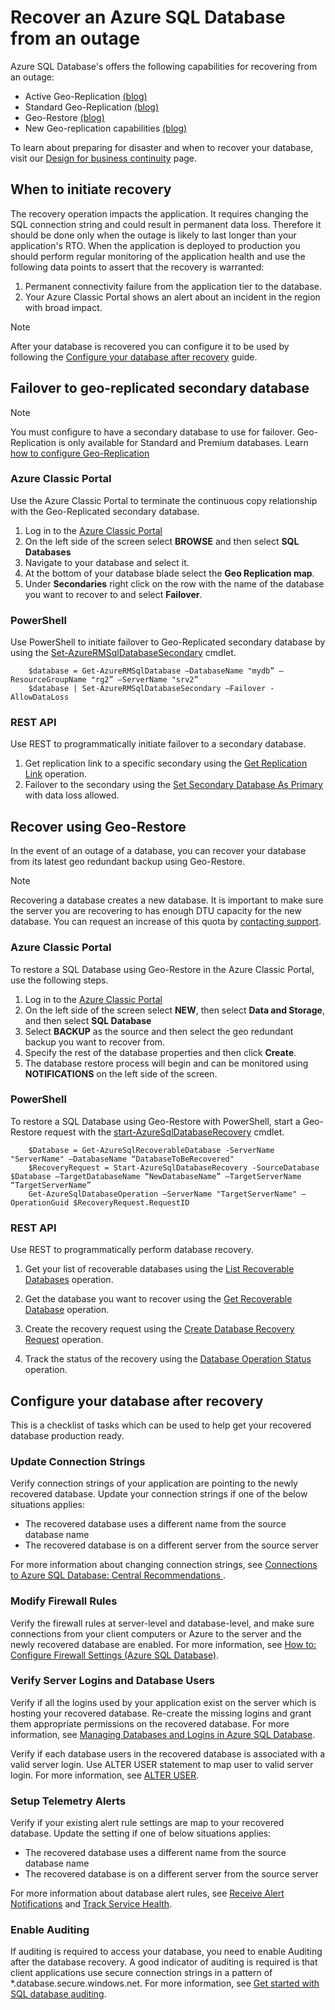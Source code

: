 <properties 
   pageTitle="SQL Database disaster recovery" 
   description="Learn how to recover a database from a regional datacenter outage or failure with the Azure SQL Database Active Geo-Replication, Standard Geo-Replication, and Geo-Restore capabilities." 
   services="sql-database" 
   documentationCenter="" 
   authors="elfisher" 
   manager="jeffreyg" 
   editor="monicar"/>

<tags
   ms.service="sql-database"
   ms.devlang="NA"
   ms.topic="article"
   ms.tgt_pltfrm="NA"
   ms.workload="data-management" 
   ms.date="11/09/2015"
   ms.author="elfish"/>

# Recover an Azure SQL Database from an outage
Azure SQL Database's offers the following capabilities for recovering from an outage:

* Active Geo-Replication [(blog)](http://azure.microsoft.com/blog/2014/07/12/spotlight-on-sql-database-active-geo-replication/)
* Standard Geo-Replication [(blog)](http://azure.microsoft.com/blog/2014/09/03/azure-sql-database-standard-geo-replication/)
* Geo-Restore [(blog)](http://azure.microsoft.com/blog/2014/09/13/azure-sql-database-geo-restore/)
* New Geo-replication capabilities [(blog)](https://azure.microsoft.com/blog/spotlight-on-new-capabilities-of-azure-sql-database-geo-replication/)

To learn about preparing for disaster and when to recover your database, visit our [Design for business continuity](sql-database-business-continuity-design.md) page. 

## When to initiate recovery
The recovery operation impacts the application. It requires changing the SQL connection string and could result in permanent data loss. Therefore it should be done only when the outage is likely to last longer than your application's RTO. When the application is deployed to production you should perform regular monitoring of the application health and use the following data points to assert that the recovery is warranted:

1. Permanent connectivity failure from the application tier to the database.
2. Your Azure Classic Portal shows an alert about an incident in the region with broad impact.

> [!NOTE]
> After your database is recovered you can configure it to be used by following the [Configure your database after recovery](#postrecovery.md) guide.
> 
> 
## Failover to geo-replicated secondary database
> [!NOTE]
> You must configure to have a secondary database to use for failover. Geo-Replication is only available for Standard and Premium databases. Learn [how to configure Geo-Replication](sql-database-business-continuity-design.md)
> 
> 
### Azure Classic Portal
Use the Azure Classic Portal to terminate the continuous copy relationship with the Geo-Replicated secondary database.

1. Log in to the [Azure Classic Portal](https://portal.Azure.com)
2. On the left side of the screen select **BROWSE** and then select **SQL Databases**
3. Navigate to your database and select it. 
4. At the bottom of your database blade select the **Geo Replication map**.
5. Under **Secondaries** right click on the row with the name of the database you want to recover to and select **Failover**.

### PowerShell
Use PowerShell to initiate failover to Geo-Replicated secondary database by using the [Set-AzureRMSqlDatabaseSecondary](https://msdn.microsoft.com/library/mt619393.aspx) cmdlet.

        $database = Get-AzureRMSqlDatabase –DatabaseName "mydb” –ResourceGroupName "rg2” –ServerName "srv2”
        $database | Set-AzureRMSqlDatabaseSecondary –Failover -AllowDataLoss

### REST API
Use REST to programmatically initiate failover to a secondary database.

1. Get replication link to a specific secondary using the [Get Replication Link](https://msdn.microsoft.com/library/mt600778.aspx) operation.
2. Failover to the secondary using the [Set Secondary Database As Primary](https://msdn.microsoft.com/library/mt582027.aspx) with data loss allowed. 

## Recover using Geo-Restore
In the event of an outage of a database, you can recover your database from its latest geo redundant backup using Geo-Restore. 

> [!NOTE]
> Recovering a database creates a new database. It is important to make sure the server you are recovering to has enough DTU capacity for the new database. You can request an increase of this quota by [contacting support](https://azure.microsoft.com/blog/azure-limits-quotas-increase-requests/).
> 
> 
### Azure Classic Portal
To restore a SQL Database using Geo-Restore in the Azure Classic Portal, use the following steps.

1. Log in to the [Azure Classic Portal](https://portal.Azure.com)
2. On the left side of the screen select **NEW**, then select **Data and Storage**, and then select **SQL Database**
3. Select **BACKUP** as the source  and then select the geo redundant backup you want to recover from.
4. Specify the rest of the database properties and then click **Create**.
5. The database restore process will begin and can be monitored using **NOTIFICATIONS** on the left side of the screen.

### PowerShell
To restore a SQL Database using Geo-Restore with PowerShell, start a Geo-Restore request with the [start-AzureSqlDatabaseRecovery](https://msdn.microsoft.com/library/azure/dn720224.aspx) cmdlet.

        $Database = Get-AzureSqlRecoverableDatabase -ServerName "ServerName" –DatabaseName “DatabaseToBeRecovered"
        $RecoveryRequest = Start-AzureSqlDatabaseRecovery -SourceDatabase $Database –TargetDatabaseName “NewDatabaseName” –TargetServerName “TargetServerName”
        Get-AzureSqlDatabaseOperation –ServerName "TargetServerName" –OperationGuid $RecoveryRequest.RequestID

### REST API
Use REST to programmatically perform database recovery.

1. Get your list of recoverable databases using the [List Recoverable Databases](http://msdn.microsoft.com/library/azure/dn800984.aspx) operation.

2. Get the database you want to recover using the [Get Recoverable Database](http://msdn.microsoft.com/library/azure/dn800985.aspx) operation.

3. Create the recovery request using the [Create Database Recovery Request](http://msdn.microsoft.com/library/azure/dn800986.aspx) operation.

4. Track the status of the recovery using the [Database Operation Status](http://msdn.microsoft.com/library/azure/dn720371.aspx) operation.


## Configure your database after recovery<a name="postrecovery"></a>
This is a checklist of tasks which can be used to help get your recovered database production ready.

### Update Connection Strings
Verify connection strings of your application are pointing to the newly recovered database. Update your connection strings if one of the below situations applies:

* The recovered database uses a different name from the source database name
* The recovered database is on a different server from the source server

For more information about changing connection strings, see [Connections to Azure SQL Database: Central Recommendations ](sql-database-connect-central-recommendations.md).

### Modify Firewall Rules
Verify the firewall rules at server-level and database-level, and make sure connections from your client computers or Azure to the server and the newly recovered database are enabled. For more information, see [How to: Configure Firewall Settings (Azure SQL Database)](sql-database-configure-firewall-settings.md).

### Verify Server Logins and Database Users
Verify if all the logins used by your application exist on the server which is hosting your recovered database. Re-create the missing logins and grant them appropriate permissions on the recovered database. For more information, see [Managing Databases and Logins in Azure SQL Database](sql-database-manage-logins.md).

Verify if each database users in the recovered database is associated with a valid server login. Use ALTER USER statement to map user to valid server login. For more information, see [ALTER USER](http://go.microsoft.com/fwlink/?LinkId=397486). 

### Setup Telemetry Alerts
Verify if your existing alert rule settings are map to your recovered database. Update the setting if one of below situations applies:

* The recovered database uses a different name from the source database name
* The recovered database is on a different server from the source server

For more information about database alert rules, see [Receive Alert Notifications](insights-receive-alert-notifications.md) and [Track Service Health](insights-service-health.md).

### Enable Auditing
If auditing is required to access your database, you need to enable Auditing after the database recovery. A good indicator of auditing is required is that client applications use secure connection strings in a pattern of *.database.secure.windows.net. For more information, see [Get started with SQL database auditing](sql-database-auditing-get-started.md). 

